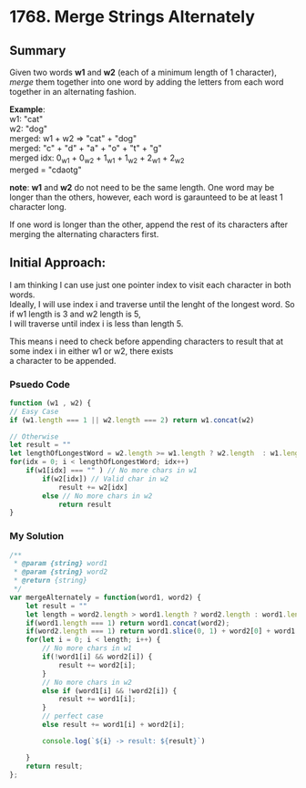 # 1768. Merge Strings Alternately

## Summary
Given two words **w1** and **w2** (each of a minimum length of 1 character),
*merge* them together into one word by adding the letters from each word together in an alternating fashion.

**Example**:  
w1: "cat"  
w2: "dog"  
merged: w1 + w2 => "cat" + "dog"  
merged: "c" + "d" + "a" + "o" + "t" + "g"  
merged idx: 0<sub>w1</sub> + 0<sub>w2</sub> + 1<sub>w1</sub> + 1<sub>w2</sub> + 2<sub>w1</sub> + 2<sub>w2</sub>  
merged = "cdaotg"  

**note**: **w1** and **w2** do not need to be the same length. One word may be longer than the others, however, each word is garaunteed to be at least 1 character long.

If one word is longer than the other, append the rest of its characters after merging the alternating characters first.


## Initial Approach:

I am thinking I can use just one pointer index to visit each character in both words.  
Ideally, I will use index i and traverse until the lenght of the longest word. So if w1 length is 3 and w2 length is 5,  
I will traverse until index i is less than length 5. 

This means i need to check before appending characters to result that at some index i in either w1 or w2, there exists  
a character to be appended.


### Psuedo Code

```javascript
function (w1 , w2) {
// Easy Case
if (w1.length === 1 || w2.length === 2) return w1.concat(w2)

// Otherwise
let result = ""
let lengthOfLongestWord = w2.length >= w1.length ? w2.length  : w1.length
for(idx = 0; i < lengthOfLongestWord; idx++)
    if(w1[idx] === "" ) // No more chars in w1
        if(w2[idx]) // Valid char in w2
            result += w2[idx]
        else // No more chars in w2
            return result
}
```


### My Solution


```javascript
/**
 * @param {string} word1
 * @param {string} word2
 * @return {string}
 */
var mergeAlternately = function(word1, word2) {
    let result = ""
    let length = word2.length > word1.length ? word2.length : word1.length;
    if(word1.length === 1) return word1.concat(word2);
    if(word2.length === 1) return word1.slice(0, 1) + word2[0] + word1.slice(1);
    for(let i = 0; i < length; i++) {
        // No more chars in w1
        if(!word1[i] && word2[i]) {
            result += word2[i];
        }
        // No more chars in w2
        else if (word1[i] && !word2[i]) {
            result += word1[i];
        }
        // perfect case
        else result += word1[i] + word2[i];

        console.log(`${i} -> result: ${result}`)

    }
    return result;
};
```
